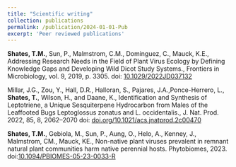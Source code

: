 ```yaml
---
title: "Scientific writing"
collection: publications
permalink: /publication/2024-01-01-Pub
excerpt: 'Peer reviewed publications'
---
```


**Shates, T.M.**, Sun, P., Malmstrom, C.M., Dominguez, C., Mauck, K.E., Addressing Research Needs in the Field of Plant Virus Ecology by Defining Knowledge Gaps and Developing Wild Dicot Study Systems., Frontiers in Microbiology, vol. 9, 2019, p. 3305. doi: [10.1029/2022JD037132](https://www.frontiersin.org/articles/10.3389/fmicb.2018.03305/full)


Millar, J.G., Zou, Y., Hall, D.R., Halloran, S., Pajares, J.A.,Ponce-Herrero, L., **Shates, T.**, Wilson, H., and Daane, K., Identification and Synthesis of Leptotriene, a Unique Sesquiterpene Hydrocarbon from Males of the Leaffooted Bugs Leptoglossus zonatus and L. occidentalis., J. Nat. Prod. 2022, 85, 8, 2062–2070 doi: [doi.org/10.1021/acs.jnatprod.2c00470](https://pubs.acs.org/doi/epdf/10.1021/acs.jnatprod.2c00470)


**Shates, T.M.**, Gebiola, M., Sun, P., Aung, O., Helo, A., Kenney, J., Malmstrom, CM., Mauck, KE., Non-native plant viruses prevalent in remnant natural plant communities harm native perennial hosts. Phytobiomes, 2023. doi:[10.1094/PBIOMES-05-23-0033-R](https://apsjournals.apsnet.org/doi/abs/10.1094/PBIOMES-05-23-0033-R)  
